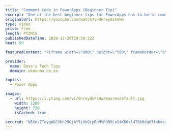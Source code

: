 ```yaml
---
title: "Comment Code in PowerApps (Beginner Tip)"
excerpt: "One of the best beginner tips for PowerApps has to be to comment you code. One day someone will be supporting your apps....This might include you.  In this tutorial we will show you the various ways that this can be done.  Come on, be the person who comments his\\her code. Make the world a better place."
originalUrl: https://youtube.com/watch?v=dnreydsFSHw
type: video
price: Free
length: PT2M1S
publishedDateTime: 2019-12-20T19:59:12Z
heat: 50

featuredContent: "<iframe width=\"800\" height=\"500\" frameborder=\"0\" src=\"https://www.youtube.com/embed/dnreydsFSHw\" allow=\"accelerometer; autoplay; encrypted-media; gyroscope; picture-in-picture\" allowfullscreen></iframe>"

provider:
  name: Dave's Tech Tips
  domain: ukuvuma.co.za

topics:
  - Power Apps

images:
  - url: https://i.ytimg.com/vi/dnreydsFSHw/maxresdefault.jpg
    width: 1280
    height: 720
    isCached: true

secured: "N5XnsZTeyqAGCVbh29OjAY5jXkQLpRnMVPQN9LxS4KB6+l4TBh0dgV3f4bmziB25PssQqza39xIZuO0KlxdxoSXCJeFUZtTXyREEVxuvh4wxj2mgh4W1RzxJDf8aLI4VnLhY694UBNPLtJMyjw5G9gVQvReRoBiVwqGAv0exRgHP4sRVM0nXjUtUXOcDNxlXkB6YakYUZYLy7JG7ueD2+CDlCVZ+VgdBIMBZnBud39n1prhhuNVPVbnN2UDtOHF/DFnw53PpFwhD6DE/HpnK91/mWEW00yPgt7e2T7kjlCAxf7X3QI8DlxhXc74DUHrk7kgotpsQAFIRePopMxvtAwYbWLvw3eVSLHgoJUhijp84MOncI5ae3aOmwEJDP8ZH6DZMcat/Rzb64n81GafyZr8lW5ckb8aPO0sVR1lNtMs=;32WfpC4e50NsevaUz42sdg=="
---
```


